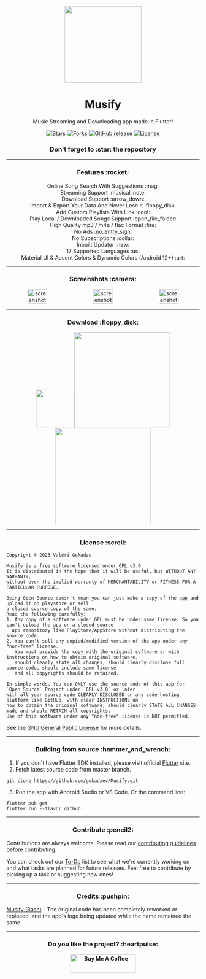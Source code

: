 <p align="center"><img width="200" src="https://github.com/gokadzev/Musify/raw/master/android/app/src/main/res/mipmap-xxxhdpi/launcher_icon.png"></p>
<h1 align="center">Musify</h1>

<p align="center">
    Music Streaming and Downloading app made in Flutter!
</p>

<p align="center">
 <p align="center">
    <a href="https://github.com/gokadzev/Musify/stargazers"><img alt="Stars" src="https://img.shields.io/github/stars/gokadzev/Musify?style=flat-square&color=blue"/></a>
    <a href="https://github.com/gokadzev/Musify/fork"><img alt="Forks" src="https://img.shields.io/github/forks/gokadzev/Musify?style=flat-square&color=blue"/></a>
    <a href="https://github.com/gokadzev/Musify/releases"><img alt="GitHub release" src="https://img.shields.io/github/v/release/gokadzev/Musify"/></a>
    <a href="LICENSE"><img alt="License" src="https://img.shields.io/github/license/gokadzev/Musify?color=blue"/></a>
 </p>
</p>

<h3 align="center">Don't forget to :star: the repository</h3>

---

  <h3 align="center">Features :rocket:</h3>
  <p align="center">
    Online Song Search With Suggestions :mag:<br>
    Streaming Support :musical_note:<br>
    Download Support :arrow_down:<br>
    Import & Export Your Data And Never Lose It :floppy_disk:<br>
    Add Custom Playlists With Link :cool:<br>
    Play Local / Downloaded Songs Support :open_file_folder: <br>
    High Quality mp3 / m4a / flac Format :fire:<br>
    No Ads :no_entry_sign:<br>
    No Subscriptions :dollar:<br>
    Inbuilt Updater :new:<br>
    17 Supported Languages :us:<br>
    Material UI & Accent Colors & Dynamic Colors (Android 12+) :art: <br>

---

<h3 align="center">Screenshots :camera:</h3>

<div align="center" style="width:100%;display:flex;justify-content:space-between;">
<img width="32%" src="https://raw.githubusercontent.com/gokadzev/Musify/master/fastlane/metadata/android/en-US/images/phoneScreenshots/01.jpg" align="center" alt="screenshot" />
<img width="32%" src="https://raw.githubusercontent.com/gokadzev/Musify/master/fastlane/metadata/android/en-US/images/phoneScreenshots/02.jpg" align="center" alt="screenshot" />
<img width="32%" src="https://raw.githubusercontent.com/gokadzev/Musify/master/fastlane/metadata/android/en-US/images/phoneScreenshots/03.jpg" align="center" alt="screenshot" />
</div>

---

  <h3 align="center">Download :floppy_disk:</h3>
     <p align="center" style="align-items:center"><a href="https://github.com/gokadzev/Musify/releases" rel="GitHub Releases"><img width="100" height="100" src="https://telegra.ph/file/21bb2cc648561f192cea4.png"></a><a href="https://f-droid.org/packages/com.gokadzev.musify.fdroid/" rel="F-Droid"><img width="250" src="https://fdroid.gitlab.io/artwork/badge/get-it-on.png"></a><a href="https://apt.izzysoft.de/fdroid/index/apk/com.gokadzev.musify" rel="IzzySoft"><img width="250" src="https://gitlab.com/IzzyOnDroid/repo/-/raw/master/assets/IzzyOnDroid.png"></a></p>

---

<h3 align="center">License :scroll:</h3>

```
Copyright © 2023 Valeri Gokadze

Musify is a free software licensed under GPL v3.0
It is distributed in the hope that it will be useful, but WITHOUT ANY WARRANTY;
without even the implied warranty of MERCHANTABILITY or FITNESS FOR A PARTICULAR PURPOSE.
```

```
Being Open Source doesn't mean you can just make a copy of the app and upload it on playstore or sell
a closed source copy of the same.
Read the following carefully:
1. Any copy of a software under GPL must be under same license. So you can't upload the app on a closed source
  app repository like PlayStore/AppStore without distributing the source code.
2. You can't sell any copied/modified version of the app under any "non-free" license.
   You must provide the copy with the original software or with instructions on how to obtain original software,
   should clearly state all changes, should clearly disclose full source code, should include same license
   and all copyrights should be retained.

In simple words, You can ONLY use the source code of this app for `Open Source` Project under `GPL v3.0` or later
with all your source code CLEARLY DISCLOSED on any code hosting platform like GitHub, with clear INSTRUCTIONS on
how to obtain the original software, should clearly STATE ALL CHANGES made and should RETAIN all copyrights.
Use of this software under any "non-free" license is NOT permitted.
```

See the [GNU General Public License](https://github.com/gokadzev/Musify/blob/master/LICENSE) for more details.

---

<h3 align="center">Building from source :hammer_and_wrench:</h3>

1. If you don't have Flutter SDK installed, please visit official [Flutter](https://flutter.dev/) site.
2. Fetch latest source code from master branch.

```
git clone https://github.com/gokadzev/Musify.git
```

3. Run the app with Android Studio or VS Code. Or the command line:

```
flutter pub get
flutter run --flavor github
```

---

<h3 align="center">Contribute :pencil2:</h3>

Contributions are always welcome. Please read our [contributing guidelines](https://github.com/gokadzev/Musify/blob/master/CONTRIBUTING.md) before contributing.

You can check out our [To-Do](https://github.com/users/gokadzev/projects/1) list to see what we're currently working on and what tasks are planned for future releases. Feel free to contribute by picking up a task or suggesting new ones!


---

<h3 align="center">Credits :pushpin:	</h3>
<a href="https://github.com/Harsh-23/Musify">Musify (Base)</a> - The original code has been completely reworked or replaced, and the app's logo being updated while the name remained the same<b><br>

---

<h3 align="center">Do you like the project? :heartpulse:	</h3>
<p align="center" ><a href="https://ko-fi.com/gokadzev" target="_blank"><img src="https://az743702.vo.msecnd.net/cdn/kofi3.png?v=0" alt="Buy Me A Coffee" style="height: 46px !important;width: 170px !important;box-shadow: 0px 3px 2px 0px rgba(190, 190, 190, 0.5) !important;-webkit-box-shadow: 0px 3px 2px 0px rgba(190, 190, 190, 0.5) !important;" ></a> </p>
